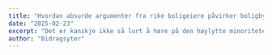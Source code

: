 ```yaml
---
title: "Hvordan absurde argumenter fra rike boligeiere påvirker boligbygging"
date: "2025-02-23"
excerpt: "Det er kanskje ikke så lurt å høre på den høylytte minoriteten."
author: "Bidragsyter"
---
```

